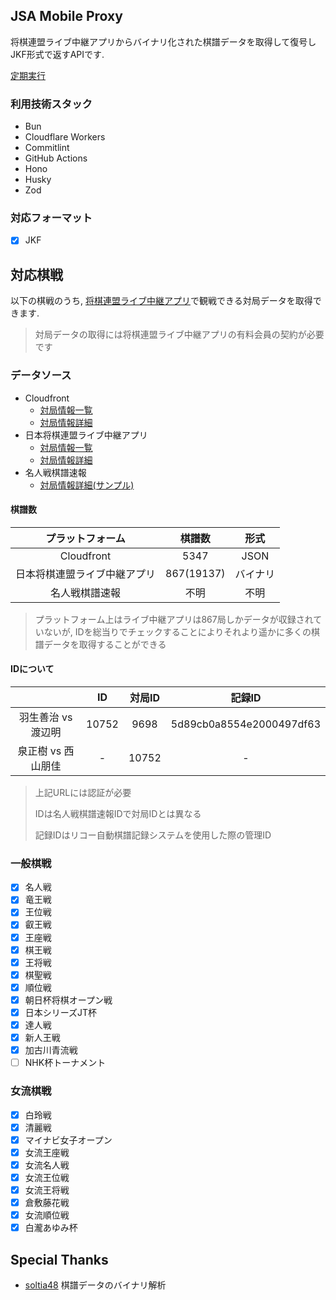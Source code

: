 ## JSA Mobile Proxy

将棋連盟ライブ中継アプリからバイナリ化された棋譜データを取得して復号しJKF形式で返すAPIです.

[定期実行](http://localhost:28787/__scheduled?cron=*+*+*+*+*)

### 利用技術スタック

- Bun
- Cloudflare Workers
- Commitlint
- GitHub Actions
- Hono
- Husky
- Zod

### 対応フォーマット

- [x] JKF

## 対応棋戦

以下の棋戦のうち, [将棋連盟ライブ中継アプリ](https://www.shogi.or.jp/lp/mr201704/)で観戦できる対局データを取得できます.

> 対局データの取得には将棋連盟ライブ中継アプリの有料会員の契約が必要です

### データソース

- Cloudfront
  - [対局情報一覧](https://d2pngvm764jm.cloudfront.net/ai/ai_game_list.txt)
  - [対局情報詳細](https://d2pngvm764jm.cloudfront.net/ai/17361.json)
- 日本将棋連盟ライブ中継アプリ
  - [対局情報一覧](https://ip.jsamobile.jp/api/index.php?action=search&p3=3&p1=0&p2=1400)
  - [対局情報詳細](https://ip.jsamobile.jp/api/index.php?action=shogi&p1=17361)
- 名人戦棋譜速報
  - [対局情報詳細(サンプル)](https://www.meijinsen.jp/sample_kj/10752.txt?gyoku=3?1725419475165)

#### 棋譜数

| プラットフォーム             | 棋譜数     | 形式     |
| :--------------------------: | :--------: | :------: |
| Cloudfront                   | 5347       | JSON     |
| 日本将棋連盟ライブ中継アプリ | 867(19137) | バイナリ |
| 名人戦棋譜速報               | 不明       | 不明     |

> プラットフォーム上はライブ中継アプリは867局しかデータが収録されていないが, IDを総当りでチェックすることによりそれより遥かに多くの棋譜データを取得することができる

#### IDについて

|                    | ID    | 対局ID | 記録ID                   |
| :----------------: | :---: | :----: | :----------------------: |
| 羽生善治 vs 渡辺明 | 10752 | 9698   | 5d89cb0a8554e2000497df63 |
| 泉正樹 vs 西山朋佳 | -     | 10752  | -                        |

> 上記URLには認証が必要
>
> IDは名人戦棋譜速報IDで対局IDとは異なる
>
> 記録IDはリコー自動棋譜記録システムを使用した際の管理ID

### 一般棋戦

- [x] 名人戦
- [x] 竜王戦
- [x] 王位戦
- [x] 叡王戦
- [x] 王座戦
- [x] 棋王戦
- [x] 王将戦
- [x] 棋聖戦
- [x] 順位戦
- [x] 朝日杯将棋オープン戦
- [x] 日本シリーズJT杯
- [x] 達人戦
- [x] 新人王戦
- [x] 加古川青流戦
- [ ] NHK杯トーナメント

### 女流棋戦

- [x] 白玲戦
- [x] 清麗戦
- [x] マイナビ女子オープン
- [x] 女流王座戦
- [x] 女流名人戦
- [x] 女流王位戦
- [x] 女流王将戦
- [x] 倉敷藤花戦
- [x] 女流順位戦
- [x] 白瀧あゆみ杯

## Special Thanks

- [soltia48](https://github.com/soltia48) 棋譜データのバイナリ解析
